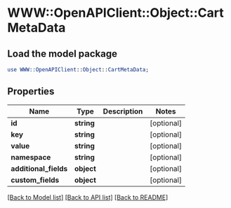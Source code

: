 # WWW::OpenAPIClient::Object::CartMetaData

## Load the model package
```perl
use WWW::OpenAPIClient::Object::CartMetaData;
```

## Properties
Name | Type | Description | Notes
------------ | ------------- | ------------- | -------------
**id** | **string** |  | [optional] 
**key** | **string** |  | [optional] 
**value** | **string** |  | [optional] 
**namespace** | **string** |  | [optional] 
**additional_fields** | **object** |  | [optional] 
**custom_fields** | **object** |  | [optional] 

[[Back to Model list]](../README.md#documentation-for-models) [[Back to API list]](../README.md#documentation-for-api-endpoints) [[Back to README]](../README.md)


